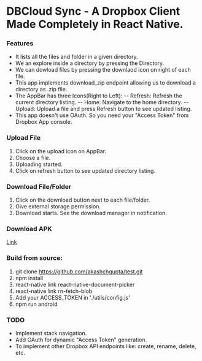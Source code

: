 # DBCloud Sync - A Dropbox Client Made Completely in React Native.

### Features

- It lists all the files and folder in a given directory.
- We an explore inside a directory by pressing the Directory.
- We can dowload files by pressing the downlaod icon on right of each file.
- This app implements download_zip endpoint allowing us to download a directory as .zip file.
- The AppBar has three Icons(Right to Left):
  -- Refresh: Refresh the current directory listing.
  -- Home: Navigate to the home directory.
  -- Upload: Upload a file and press Refresh button to see updated listing.
- This app doesn't use OAuth. So you need your "Access Token" from Dropbox App console.

### Upload File

1. Click on the upload icon on AppBar.
2. Choose a file.
3. Uploading started.
4. Click on refresh button to see updated directory listing.

### Download File/Folder

1. Click on the download button next to each file/folder.
2. Give external storage permission.
3. Download starts. See the download manager in notification.

### Download APK

[Link](https://raw.githubusercontent.com/akashchgupta/test/master/android/app-release.apk 'DBCloud Sync')

### Build from source:

1. git clone https://github.com/akashchgupta/test.git
2. npm install
3. react-native link react-native-document-picker
4. react-native link rn-fetch-blob
5. Add your ACCESS_TOKEN in './utils/config.js'
6. npm run android

### TODO

- Implement stack navigation.
- Add OAuth for dynamic "Access Token" generation.
- To implement other Dropbox API endpoints like: create, rename, delete, etc.

